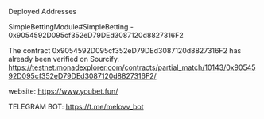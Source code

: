 Deployed Addresses

SimpleBettingModule#SimpleBetting - 0x9054592D095cf352eD79DEd3087120d8827316F2

The contract 0x9054592D095cf352eD79DEd3087120d8827316F2 has already been verified on Sourcify.
https://testnet.monadexplorer.com/contracts/partial_match/10143/0x9054592D095cf352eD79DEd3087120d8827316F2/

website: https://www.youbet.fun/

TELEGRAM BOT: https://t.me/melovv_bot
